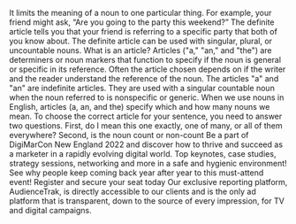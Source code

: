 It limits the meaning of a noun to one particular thing. For example, your friend might ask,
“Are you going to the party this weekend?” The definite article tells you that your friend
is referring to a specific party that both of you know about. The definite article can be
used with singular, plural, or uncountable nouns.
What is an article?
Articles ("a," "an," and "the") are determiners or noun markers that function to specify
if the noun is general or specific in its reference. Often the article chosen depends on if
the writer and the reader understand the reference of the noun.
The articles "a" and "an" are indefinite articles. They are used with a singular countable
noun when the noun referred to is nonspecific or generic.
When we use nouns in English, articles (a, an, and the) specify which and how many nouns we mean.
To choose the correct article for your sentence, you need to answer two questions. First, do
I mean this one exactly, one of many, or all of them everywhere? Second, is the noun count or non-count
Be a part of DigiMarCon New England 2022 and discover how to thrive and succeed as a marketer in a
rapidly evolving digital world. Top keynotes, case studies, strategy sessions, networking and more in a
safe and hygienic environment! See why people keep coming back year after year to this must-attend event!
Register and secure your seat today
Our exclusive reporting platform, AudienceTrak, is directly accessible to our clients and is the only
ad platform that is transparent, down to the source of every impression, for TV and digital campaigns.
